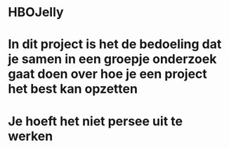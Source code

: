 # HBOJelly

# In dit project is het de bedoeling dat je samen in een groepje onderzoek gaat doen over hoe je een project het best kan opzetten

# Je hoeft het niet persee uit te werken
